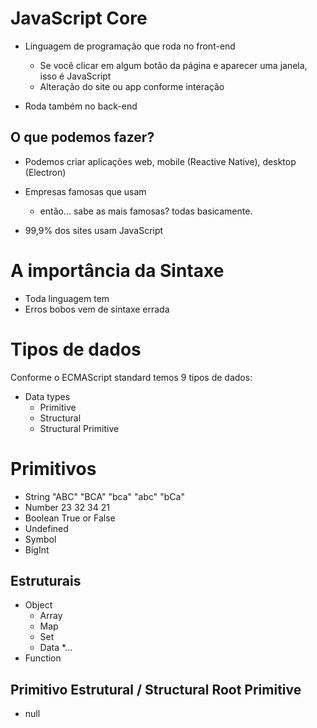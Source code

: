 # JavaScript Core

* Linguagem de programação que roda no front-end
    * Se você clicar em algum botão da página e aparecer uma janela, isso é JavaScript
    * Alteração do site ou app conforme interação

* Roda também no back-end

## O que podemos fazer?

* Podemos criar aplicações web, mobile (Reactive Native), desktop (Electron)
* Empresas famosas que usam
    * então... sabe as mais famosas? todas basicamente.

* 99,9% dos sites usam JavaScript

# A importância da Sintaxe

* Toda linguagem tem
* Erros bobos vem de sintaxe errada

# Tipos de dados

Conforme o ECMAScript standard temos 9 tipos de dados:

* Data types
    * Primitive 
    * Structural
    * Structural Primitive

# Primitivos

* String "ABC" "BCA" "bca" "abc" "bCa"
* Number 23 32 34 21
* Boolean True or False
* Undefined
* Symbol
* BigInt

## Estruturais

* Object
    * Array
    * Map
    * Set
    * Data
    *...
* Function

## Primitivo Estrutural / Structural Root Primitive

* null

